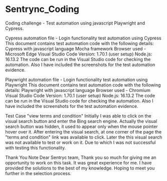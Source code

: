 # Sentrync_Coding
Coding challenge - Test automation using javascript Playwright and Cypress.

Cypress automation file  - Login functionality test automation using Cypress
This document contains test automation code with the following details:
Cypress with javascript language
Mocha framework
Browser used - Microsoft Edge
Visual Studio Code Version: 1.70.1 (user setup)
Node.js: 16.13.2
The code can be run in the Visual Studio code for checking the automation.
Also I have included the screenshots for the test automation evidence.


Playwright automation file  - Login functionality test automation using Playwright
This document contains test automation code with the following details:
Playwright with javascript language
Browser used - Chromium
Visual Studio Code Version: 1.70.1 (user setup)
Node.js: 16.13.2
The code can be run in the Visual Studio code for checking the automation.
Also I have included the screenshots for the test automation evidence.

Test Case "view terms and condition"
Initially I was able to click on the visual search button and enter the Bing search engine.
Actually the visual search button was hidden, it used to appear only when the mouse pointer hover over it.
After entering the visual search, at one corner of the page the "terms and condition" link was available to click.
Later the this visual search was not available to test or work on it. Due to which I was not successful with testing this functionality.


Thank You Note
Dear Sentryc team,
Thank you so much for giving me an opportunity to work on this task. It was great experience for me. I have provided the solutions to the best of my knowledge. Hoping to meet you further in the selection process. 

